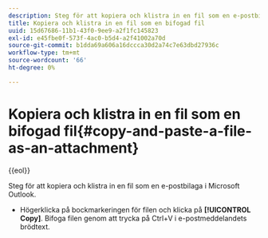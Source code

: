 ```yaml
---
description: Steg för att kopiera och klistra in en fil som en e-postbilaga i Microsoft Outlook.
title: Kopiera och klistra in en fil som en bifogad fil
uuid: 15d67686-11b1-43f0-9ee9-a2f1fc145823
exl-id: e45fbe0f-573f-4ac0-b5d4-a2f41002a70d
source-git-commit: b1dda69a606a16dccca30d2a74c7e63dbd27936c
workflow-type: tm+mt
source-wordcount: '66'
ht-degree: 0%

---
```


# Kopiera och klistra in en fil som en bifogad fil{#copy-and-paste-a-file-as-an-attachment}

{{eol}}

Steg för att kopiera och klistra in en fil som en e-postbilaga i Microsoft Outlook.

* Högerklicka på bockmarkeringen för filen och klicka på **[!UICONTROL Copy]**. Bifoga filen genom att trycka på Ctrl+V i e-postmeddelandets brödtext.
